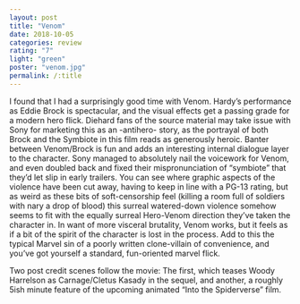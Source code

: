 ```yaml
---
layout: post
title: "Venom"
date: 2018-10-05
categories: review
rating: "7"
light: "green"
poster: "venom.jpg"
permalink: /:title
---
```





I found that I had a surprisingly good time with Venom. Hardy’s performance as Eddie Brock is spectacular, and the visual effects get a passing grade for a modern hero flick. Diehard fans of the source material may take issue with Sony for marketing this as an -antihero- story, as the portrayal of both Brock and the Symbiote in this film reads as generously heroic. Banter between Venom/Brock is fun and adds an interesting internal dialogue layer to the character. Sony managed to absolutely nail the voicework for Venom, and even doubled back and fixed their mispronunciation of “symbiote” that they’d let slip in early trailers. You can see where graphic aspects of the violence have been cut away, having to keep in line with a PG-13 rating, but as weird as these bits of soft-censorship feel (killing a room full of soldiers with nary a drop of blood) this surreal watered-down violence somehow seems to fit with the equally surreal Hero-Venom direction they’ve taken the character in. In want of more visceral brutality, Venom works, but it feels as if a bit of the spirit of the character is lost in the process. Add to this the typical Marvel sin of a poorly written clone-villain of convenience, and you’ve got yourself a standard, fun-oriented marvel flick.  

Two post credit scenes follow the movie: The first, which teases Woody Harrelson as Carnage/Cletus Kasady in the sequel, and another, a roughly 5ish minute feature of the upcoming animated “Into the Spiderverse” film.
